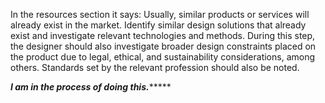 In the resources section it says:
	Usually, similar products or services will already exist in the market. Identify similar design solutions that already exist and investigate relevant technologies and methods. During this step, the designer should also investigate broader design constraints placed on the product due to legal, ethical, and sustainability considerations, among others. Standards set by the relevant profession should also be noted.

*********I am in the process of doing this.**************
